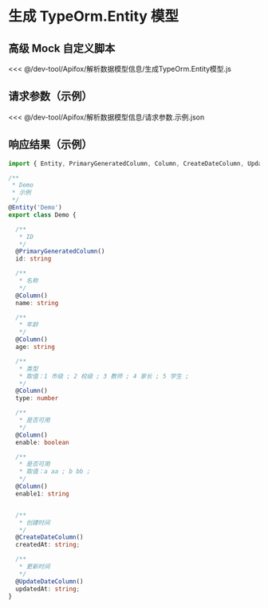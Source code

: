 # 生成 TypeOrm.Entity 模型


## 高级 Mock 自定义脚本

<<< @/dev-tool/Apifox/解析数据模型信息/生成TypeOrm.Entity模型.js

## 请求参数（示例）

<<< @/dev-tool/Apifox/解析数据模型信息/请求参数.示例.json


## 响应结果（示例）


```ts
import { Entity, PrimaryGeneratedColumn, Column, CreateDateColumn, UpdateDateColumn } from "typeorm"

/**
 * Demo
 * 示例
 */ 
@Entity('Demo')
export class Demo {

  /**
   * ID
   */
  @PrimaryGeneratedColumn()
  id: string 

  /**
   * 名称
   */
  @Column()
  name: string 

  /**
   * 年龄
   */
  @Column()
  age: string 

  /**
   * 类型
   * 取值：1 市级 ; 2 校级 ; 3 教师 ; 4 家长 ; 5 学生 ; 
   */
  @Column()
  type: number 

  /**
   * 是否可用
   */
  @Column()
  enable: boolean 

  /**
   * 是否可用
   * 取值：a aa ; b bb ; 
   */
  @Column()
  enable1: string 


  /**
   * 创建时间
   */
  @CreateDateColumn()
  createdAt: string;

  /**
   * 更新时间
   */
  @UpdateDateColumn()
  updatedAt: string;  
}
```

